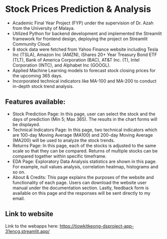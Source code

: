 # Stock Prices Prediction & Analysis
- Academic Final Year Project (FYP) under the supervision of Dr. Azah from the University of Malaya.
- Utilized Python for backend development and implemented the Streamlit framework for frontend design, deploying the project on Streamlit Community Cloud.
- 8 stock data were fetched from Yahoo Finance website including Tesla Inc (TSLA), Amazon Inc (AMZN), iShares 20+ Year Treasury Bond ETF (TLT), Bank of America Corporation (BAC), AT&T Inc. (T), Intel Corporation (INTC), and Alphabet Inc (GOOGL).
- Applied Machine Learning models to forecast stock closing prices for the upcoming 365 days.
- Incorporated technical indicators like MA-100 and MA-200 to conduct in-depth stock trend analysis.

## Features available:
- Stock Prediction Page: In this page, user can select the stock and the days of prediction (Min 5; Max 365). The results in the chart forms will be displayed.
- Technical Indicators Page: In this page, two technical indicators which are 100-day Moving Average (MA100) and 200-day Moving Average (MA200) will be used to analyze the stock trends.
- Returns Page: In this page, each of the stocks is adjusted to the same scale so that they can be compared. Returns of multiple stocks can be compared together within specific timeframe.
- EDA Page: Exploratory Data Analysis statistics are shown in this page. For example, null values analysis, correlation heatmap, histograms and so on.
- About & Credits: This page explains the purposes of the website and functionality of each page. Users can download the website user manual under the documentation section. Lastly, feedback form is available on this page and the responses will be sent directly to my email. 

## Link to website
Link to the webapps here: https://tiowkitkeong-dsproject-app-31encg.streamlit.app/ 
